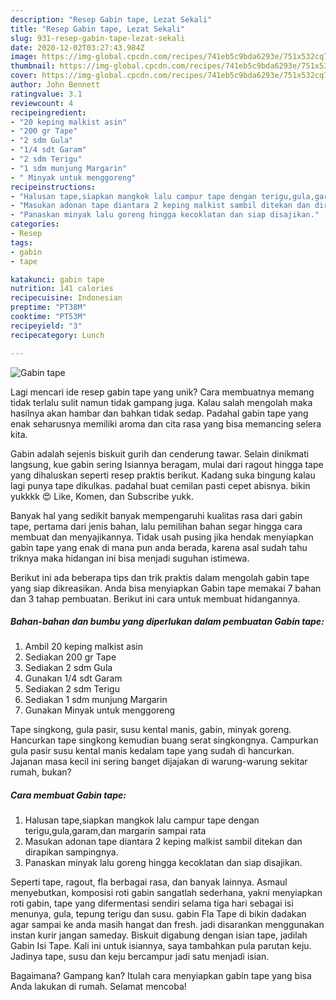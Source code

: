 ```yaml
---
description: "Resep Gabin tape, Lezat Sekali"
title: "Resep Gabin tape, Lezat Sekali"
slug: 931-resep-gabin-tape-lezat-sekali
date: 2020-12-02T03:27:43.984Z
image: https://img-global.cpcdn.com/recipes/741eb5c9bda6293e/751x532cq70/gabin-tape-foto-resep-utama.jpg
thumbnail: https://img-global.cpcdn.com/recipes/741eb5c9bda6293e/751x532cq70/gabin-tape-foto-resep-utama.jpg
cover: https://img-global.cpcdn.com/recipes/741eb5c9bda6293e/751x532cq70/gabin-tape-foto-resep-utama.jpg
author: John Bennett
ratingvalue: 3.1
reviewcount: 4
recipeingredient:
- "20 keping malkist asin"
- "200 gr Tape"
- "2 sdm Gula"
- "1/4 sdt Garam"
- "2 sdm Terigu"
- "1 sdm munjung Margarin"
- " Minyak untuk menggoreng"
recipeinstructions:
- "Halusan tape,siapkan mangkok lalu campur tape dengan terigu,gula,garam,dan margarin sampai rata"
- "Masukan adonan tape diantara 2 keping malkist sambil ditekan dan dirapikan sampingnya."
- "Panaskan minyak lalu goreng hingga kecoklatan dan siap disajikan."
categories:
- Resep
tags:
- gabin
- tape

katakunci: gabin tape 
nutrition: 141 calories
recipecuisine: Indonesian
preptime: "PT38M"
cooktime: "PT53M"
recipeyield: "3"
recipecategory: Lunch

---
```



![Gabin tape](https://img-global.cpcdn.com/recipes/741eb5c9bda6293e/751x532cq70/gabin-tape-foto-resep-utama.jpg)

Lagi mencari ide resep gabin tape yang unik? Cara membuatnya memang tidak terlalu sulit namun tidak gampang juga. Kalau salah mengolah maka hasilnya akan hambar dan bahkan tidak sedap. Padahal gabin tape yang enak seharusnya memiliki aroma dan cita rasa yang bisa memancing selera kita.

Gabin adalah sejenis biskuit gurih dan cenderung tawar. Selain dinikmati langsung, kue gabin sering Isiannya beragam, mulai dari ragout hingga tape yang dihaluskan seperti resep praktis berikut. Kadang suka bingung kalau lagi punya tape dikulkas. padahal buat cemilan pasti cepet abisnya. bikin yukkkk 😍 Like, Komen, dan Subscribe yukk.

Banyak hal yang sedikit banyak mempengaruhi kualitas rasa dari gabin tape, pertama dari jenis bahan, lalu pemilihan bahan segar hingga cara membuat dan menyajikannya. Tidak usah pusing jika hendak menyiapkan gabin tape yang enak di mana pun anda berada, karena asal sudah tahu triknya maka hidangan ini bisa menjadi suguhan istimewa.


Berikut ini ada beberapa tips dan trik praktis dalam mengolah gabin tape yang siap dikreasikan. Anda bisa menyiapkan Gabin tape memakai 7 bahan dan 3 tahap pembuatan. Berikut ini cara untuk membuat hidangannya.

<!--inarticleads1-->

##### Bahan-bahan dan bumbu yang diperlukan dalam pembuatan Gabin tape:

1. Ambil 20 keping malkist asin
1. Sediakan 200 gr Tape
1. Sediakan 2 sdm Gula
1. Gunakan 1/4 sdt Garam
1. Sediakan 2 sdm Terigu
1. Sediakan 1 sdm munjung Margarin
1. Gunakan  Minyak untuk menggoreng


Tape singkong, gula pasir, susu kental manis, gabin, minyak goreng. Hancurkan tape singkong kemudian buang serat singkongnya. Campurkan gula pasir susu kental manis kedalam tape yang sudah di hancurkan. Jajanan masa kecil ini sering banget dijajakan di warung-warung sekitar rumah, bukan? 

<!--inarticleads2-->

##### Cara membuat Gabin tape:

1. Halusan tape,siapkan mangkok lalu campur tape dengan terigu,gula,garam,dan margarin sampai rata
1. Masukan adonan tape diantara 2 keping malkist sambil ditekan dan dirapikan sampingnya.
1. Panaskan minyak lalu goreng hingga kecoklatan dan siap disajikan.


Seperti tape, ragout, fla berbagai rasa, dan banyak lainnya. Asmaul menyebutkan, komposisi roti gabin sangatlah sederhana, yakni menyiapkan roti gabin, tape yang difermentasi sendiri selama tiga hari sebagai isi menunya, gula, tepung terigu dan susu. gabin Fla Tape di bikin dadakan agar sampai ke anda masih hangat dan fresh. jadi disarankan menggunakan instan kurir jangan sameday. Biskuit digabung dengan isian tape, jadilah Gabin Isi Tape. Kali ini untuk isiannya, saya tambahkan pula parutan keju. Jadinya tape, susu dan keju bercampur jadi satu menjadi isian. 

Bagaimana? Gampang kan? Itulah cara menyiapkan gabin tape yang bisa Anda lakukan di rumah. Selamat mencoba!
